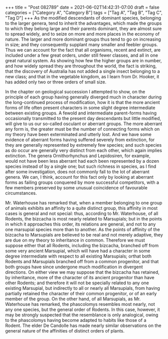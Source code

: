 +++
title = "Post 082789"
date = 2021-06-02T14:42:31-07:00
draft = false
categories = ["Category A", "Category B"]
tags = ["Tag A", "Tag B", "Tag C", "Tag D"]
+++
As the modified descendants of dominant species, belonging to the larger genera, tend to inherit the advantages, which made the groups to which they belong large and their parents dominant, they are almost sure to spread widely, and to seize on more and more places in the economy of nature. The larger and more dominant groups thus tend to go on increasing in size; and they consequently supplant many smaller and feebler groups. Thus we can account for the fact that all organisms, recent and extinct, are included under a few great orders, under still fewer classes, and all in one great natural system. As showing how few the higher groups are in number, and how widely spread they are throughout the world, the fact is striking, that the discovery of Australia has not added a single insect belonging to a new class; and that in the vegetable kingdom, as I learn from Dr. Hooker, it has added only two or three orders of small size.

In the chapter on geological succession I attempted to show, on the principle of each group having generally diverged much in character during the long-continued process of modification, how it is that the more ancient forms of life often present characters in some slight degree intermediate between existing groups. A fewold and intermediate parent-forms having occasionally transmitted to the present day descendants but little modified, will give to us our so-called osculant or aberrant groups. The more aberrant any form is, the greater must be the number of connecting forms which on my theory have been exterminated and utterly lost. And we have some evidence of aberrant forms having suffered severely from extinction, for they are generally represented by extremely few species; and such species as do occur are generally very distinct from each other, which again implies extinction. The genera Ornithorhynchus and Lepidosiren, for example, would not have been less aberrant had each been represented by a dozen species instead of by a single one; but such richness in species, as I find after some investigation, does not commonly fall to the lot of aberrant genera. We can, I think, account for this fact only by looking at aberrant forms as failing groups conquered by more successful competitors, with a few members preserved by some unusual coincidence of favourable circumstances.

Mr. Waterhouse has remarked that, when a member belonging to one group of animals exhibits an affinity to a quite distinct group, this affinity in most cases is general and not special: thus, according to Mr. Waterhouse, of all Rodents, the bizcacha is most nearly related to Marsupials; but in the points in which it approaches this order, its relations are general, and not to any one marsupial species more than to another. As the points of affinity of the bizcacha to Marsupials are believed to be real and not merely adaptive, they are due on my theory to inheritance in common. Therefore we must suppose either that all Rodents, including the bizcacha, branched off from some very ancient Marsupial, which will have had a character in some degree intermediate with respect to all existing Marsupials; orthat both Rodents and Marsupials branched off from a common progenitor, and that both groups have since undergone much modification in divergent directions. On either view we may suppose that the bizcacha has retained, by inheritance, more of the character of its ancient progenitor than have other Rodents; and therefore it will not be specially related to any one existing Marsupial, but indirectly to all or nearly all Marsupials, from having partially retained the character of their common progenitor, or of an early member of the group. On the other hand, of all Marsupials, as Mr. Waterhouse has remarked, the phascolomys resembles most nearly, not any one species, but the general order of Rodents. In this case, however, it may be strongly suspected that the resemblance is only analogical, owing to the phascolomys having become adapted to habits like those of a Rodent. The elder De Candolle has made nearly similar observations on the general nature of the affinities of distinct orders of plants.
